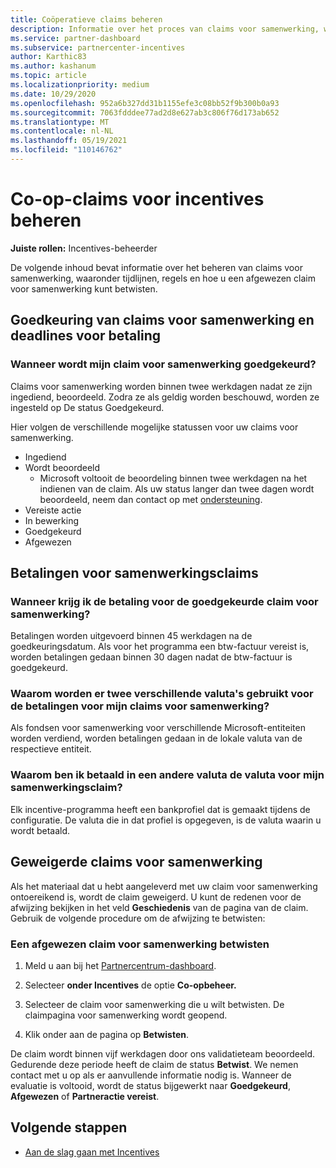 ```yaml
---
title: Coöperatieve claims beheren
description: Informatie over het proces van claims voor samenwerking, waaronder deadlines, valutaproblemen en hoe u een afgewezen claim voor samenwerking kunt betwisten.
ms.service: partner-dashboard
ms.subservice: partnercenter-incentives
author: Karthic83
ms.author: kashanum
ms.topic: article
ms.localizationpriority: medium
ms.date: 10/29/2020
ms.openlocfilehash: 952a6b327dd31b1155efe3c08bb52f9b300b0a93
ms.sourcegitcommit: 7063fdddee77ad2d8e627ab3c806f76d173ab652
ms.translationtype: MT
ms.contentlocale: nl-NL
ms.lasthandoff: 05/19/2021
ms.locfileid: "110146762"
---
```

# <a name="manage-incentives-co-op-claims"></a>Co-op-claims voor incentives beheren

**Juiste rollen:** Incentives-beheerder

De volgende inhoud bevat informatie over het beheren van claims voor samenwerking, waaronder tijdlijnen, regels en hoe u een afgewezen claim voor samenwerking kunt betwisten.

## <a name="co-op-claims-approval-and-payment-deadlines"></a>Goedkeuring van claims voor samenwerking en deadlines voor betaling

### <a name="when-will-my-co-op-claim-be-approved"></a>Wanneer wordt mijn claim voor samenwerking goedgekeurd?

Claims voor samenwerking worden binnen twee werkdagen nadat ze zijn ingediend, beoordeeld. Zodra ze als geldig worden beschouwd, worden ze ingesteld op De status Goedgekeurd.  

Hier volgen de verschillende mogelijke statussen voor uw claims voor samenwerking.

- Ingediend
- Wordt beoordeeld
  - Microsoft voltooit de beoordeling binnen twee werkdagen na het indienen van de claim. Als uw status langer dan twee dagen wordt beoordeeld, neem dan contact op met [ondersteuning](https://partner.microsoft.com/dashboard/support/incentives/servicerequests?category=incentives).
- Vereiste actie
- In bewerking
- Goedgekeurd
- Afgewezen

## <a name="co-op-claim-payments"></a>Betalingen voor samenwerkingsclaims

### <a name="when-will-i-get-the-payment-for-the-approved-co-op-claim"></a>Wanneer krijg ik de betaling voor de goedgekeurde claim voor samenwerking?

Betalingen worden uitgevoerd binnen 45 werkdagen na de goedkeuringsdatum. Als voor het programma een btw-factuur vereist is, worden betalingen gedaan binnen 30 dagen nadat de btw-factuur is goedgekeurd.

### <a name="why-are-my-co-op-claim-payments-made-in-two-different-currencies"></a>Waarom worden er twee verschillende valuta's gebruikt voor de betalingen voor mijn claims voor samenwerking?

Als fondsen voor samenwerking voor verschillende Microsoft-entiteiten worden verdiend, worden betalingen gedaan in de lokale valuta van de respectieve entiteit.  

### <a name="why-was-i-paid-in-a-currency-other-than-my-co-op-claim-currency"></a>Waarom ben ik betaald in een andere valuta de valuta voor mijn samenwerkingsclaim?

Elk incentive-programma heeft een bankprofiel dat is gemaakt tijdens de configuratie. De valuta die in dat profiel is opgegeven, is de valuta waarin u wordt betaald.

## <a name="rejected-co-op-claims"></a>Geweigerde claims voor samenwerking

Als het materiaal dat u hebt aangeleverd met uw claim voor samenwerking ontoereikend is, wordt de claim geweigerd. U kunt de redenen voor de afwijzing bekijken in het veld **Geschiedenis** van de pagina van de claim. Gebruik de volgende procedure om de afwijzing te betwisten:

### <a name="dispute-a-rejected-co-op-claim"></a>Een afgewezen claim voor samenwerking betwisten

1. Meld u aan bij het [Partnercentrum-dashboard](https://partner.microsoft.com/dashboard/).

2. Selecteer **onder Incentives** de optie **Co-opbeheer.**

3. Selecteer de claim voor samenwerking die u wilt betwisten. De claimpagina voor samenwerking wordt geopend.

4. Klik onder aan de pagina op **Betwisten**.

De claim wordt binnen vijf werkdagen door ons validatieteam beoordeeld. Gedurende deze periode heeft de claim de status **Betwist**. We nemen contact met u op als er aanvullende informatie nodig is. Wanneer de evaluatie is voltooid, wordt de status bijgewerkt naar **Goedgekeurd**, **Afgewezen** of **Partneractie vereist**.

## <a name="next-steps"></a>Volgende stappen

- [Aan de slag gaan met Incentives](incentives-get-started-intro.md)
